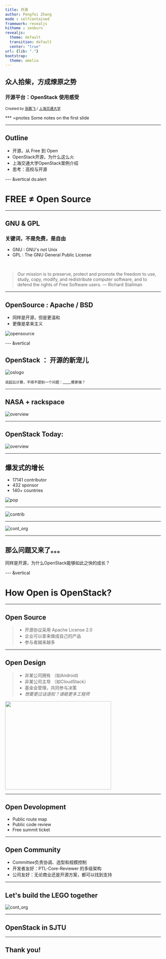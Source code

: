 ```yaml
---
title: 开源
author: Pengfei Zhang
mode : selfcontained
framework: revealjs
hitheme : zenburn
revealjs:
  theme: default
  transition: default
  center: "true"
url: {lib: "."}
bootstrap:
  theme: amelia
---
```


## 众人拾柴，方成燎原之势

### 开源平台：OpenStack 使用感受

<small> Created by [张鹏飞](http://pengfei-zhang.com) / [上海交通大学](http://omnilab.sjtu.edu.cn) </small>

<script src="http://ajax.googleapis.com/ajax/libs/jquery/1.9.1/jquery.min.js"></script>

*** =pnotes
Some notes on the first slide

---

## Outline

- 开源，从 Free 到 Open
- OpenStack开源，为什么这么火
- 上海交通大学OpenStack案例介绍
- 思考：高校与开源

--- &vertical ds:alert

# FREE ≠ Open Source

***

## GNU & GPL

### 关键词，不是免费，是自由

- GNU : GNU's not Unix 
- GPL : The GNU General Public License
<br/>

>Our mission is to preserve, protect and promote the freedom to use, study, copy, modify, and redistribute computer software, and to defend the rights of Free Software users. — Richard Stallman

***

## OpenSource : Apache / BSD

- 同样是开源，但是更温和
- 更像是拿来主义

![opensource](opensource_icon.png)

--- &vertical

## OpenStack ： 开源的新宠儿

![oslogo](openstack-logo.png)

<small>说起云计算，不得不提到一个问题：_____哪家强？</small>

***

## NASA + rackspace

![overview](openstack-structure-overview.png)

***

## OpenStack Today:

![overview](openstack-arch.jpg)

***

## 爆发式的增长

- 17141 contributor
- 432 sponsor
- 140+ countries

![pop](most-popular.jpg)

***

![contrib](contributing_orgs.jpg)

***

![cont_org](git_contributor.jpg)

***
## 那么问题又来了。。。

同样是开源，为什么OpenStack能够如此之快的成长？

--- &vertical

# How Open is OpenStack?

***

## Open Source

> - 开源协议采用 Apache License 2.0
> - 企业可以拿来做成自己的产品
> - 参与者越来越多

***

## Open Design

> - 非某公司拥有 （如Android)
> - 非某公司主导 （如CloudStack）
> - 基金会管理，共同参与决策
> - _想要更过话语权？请砸更多工程师_

<a href="#" class="image navigate-down">
  <img width="343" height="285" src="./company-pie.png">
</a>

***

## Open Devolopment

- Public route map
- Public code review
- Free summit ticket

***

## Open Community

- Committee负责协调、选型和规模控制
- 开发者友好：PTL-Core-Reviewer 的多级架构
- 公司友好：无论商业还是开源方案，都可以找到支持

***

## Let's build the LEGO together

![cont_org](lego_stack.jpg)

---

## OpenStack in SJTU

---

## Thank you!

